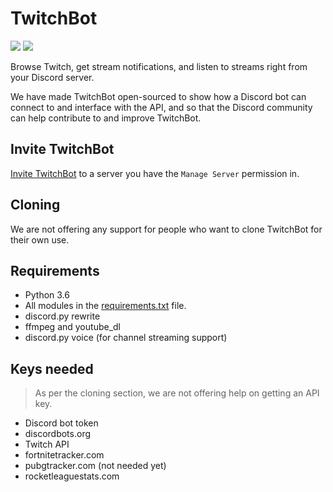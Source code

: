 # TwitchBot

![](https://discordbots.org/api/widget/servers/375805687529209857.svg)
![](https://discordbots.org/api/widget/lib/375805687529209857.svg)

Browse Twitch, get stream notifications, and listen to streams right from your Discord server.

We have made TwitchBot open-sourced to show how a Discord bot can connect to and interface with the API, and so that the Discord community can help contribute to and improve TwitchBot.

## Invite TwitchBot

[Invite TwitchBot](https://discordapp.com/oauth2/authorize?client_id=375805687529209857&permissions=8&scope=bot)
to a server you have the `Manage Server` permission in.

## Cloning

We are not offering any support for people who want to clone TwitchBot for their own use.

## Requirements

 - Python 3.6
 - All modules in the [requirements.txt](https://github.com/devakira/twitchbot/blob/master/requirements.txt) file.
 - discord.py rewrite
 - ffmpeg and youtube_dl
 - discord.py voice (for channel streaming support)

## Keys needed

> As per the cloning section, we are not offering help on getting an API key.

 - Discord bot token
 - discordbots.org
 - Twitch API
 - fortnitetracker.com
 - pubgtracker.com (not needed yet)
 - rocketleaguestats.com
